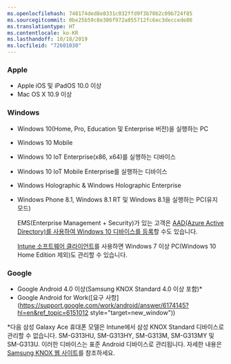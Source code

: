 ```yaml
---
ms.openlocfilehash: 748174ded8e8331c032ffd9f3b70b2c09b724f85
ms.sourcegitcommit: 0be25b59c8e386f972a855712fc6ec3deccede86
ms.translationtype: HT
ms.contentlocale: ko-KR
ms.lasthandoff: 10/18/2019
ms.locfileid: "72601030"
---
```

### <a name="apple"></a>Apple

- Apple iOS 및 iPadOS 10.0 이상
- Mac OS X 10.9 이상

### <a name="windows"></a>Windows

- Windows 10(Home, Pro, Education 및 Enterprise 버전)을 실행하는 PC
- Windows 10 Mobile
- Windows 10 IoT Enterprise(x86, x64)를 실행하는 디바이스
- Windows 10 IoT Mobile Enterprise를 실행하는 디바이스
- Windows Holographic &amp; Windows Holographic Enterprise
- Windows Phone 8.1, Windows 8.1 RT 및 Windows 8.1을 실행하는 PC(유지 모드)

  EMS(Enterprise Management + Security)가 있는 고객은 [AAD(Azure Active Directory)를 사용하여 Windows 10 디바이스를 등록](/intune/enrollment/windows-enroll#enable-windows-10-automatic-enrollment)할 수도 있습니다.

  [Intune 소프트웨어 클라이언트](/intune-classic/deploy-use/manage-windows-pcs-with-microsoft-intune)를 사용하면 Windows 7 이상 PC(Windows 10 Home Edition 제외)도 관리할 수 있습니다.

### <a name="google"></a>Google

- Google Android 4.0 이상(Samsung KNOX Standard 4.0 이상 포함)*
- Google Android for Work([요구 사항](https://support.google.com/work/android/answer/6174145?hl=en&ref_topic=6151012 style="target=new_window"))

*다음 삼성 Galaxy Ace 휴대폰 모델은 Intune에서 삼성 KNOX Standard 디바이스로 관리할 수 없습니다. SM-G313HU, SM-G313HY, SM-G313M, SM-G313MY 및 SM-G313U. 이러한 디바이스는 표준 Android 디바이스로 관리됩니다. 자세한 내용은 [Samsung KNOX 웹 사이트](https://www.samsungknox.com/en)를 참조하세요.
